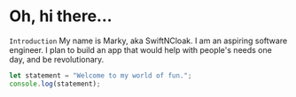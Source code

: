 # Oh, hi there...
```Introduction```
My name is Marky, aka SwiftNCloak. I am an aspiring software engineer. I plan to build an app that would help with people's needs one day, and be revolutionary.

```js
let statement = "Welcome to my world of fun.";
console.log(statement);
```
